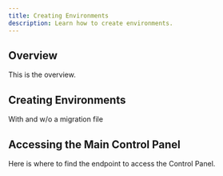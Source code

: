 ```yaml
---
title: Creating Environments
description: Learn how to create environments.
---
```


## Overview

This is the overview.

## Creating Environments

With and w/o a migration file

## Accessing the Main Control Panel

Here is where to find the endpoint to access the Control Panel.
